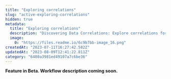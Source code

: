 ```yaml
---
title: "Exploring correlations"
slug: "active-exploring-correlations"
hidden: true
metadata: 
  title: "Exploring correlations"
  description: "Discovering Data Correlations: Explore correlations for insights. Uncover relationships in your data."
  image: 
    0: "https://files.readme.io/6c9b7bb-image_16.png"
createdAt: "2023-07-11T16:27:42.582Z"
updatedAt: "2023-08-09T12:41:22.811Z"
category: "6480a3981ed49107a7c6be36"
---
```


**Feature in Beta. Workflow description coming soon.**
